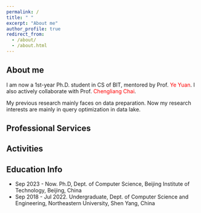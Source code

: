 ```yaml
---
permalink: /
title: " "
excerpt: "About me"
author_profile: true
redirect_from: 
  - /about/
  - /about.html
---
```


## About me

I am now a 1st-year Ph.D. student in CS of BIT, mentored by Prof. <span style="color:red;">Ye Yuan</span>. I also actively collaborate with Prof. <span style="color:red;">Chengliang Chai</span>. 

My previous research mainly faces on data preparation. Now my research interests are mainly in query optimization in data lake.


## Professional Services


## Activities


## Education Info 

* Sep 2023 - Now. Ph.D, Dept. of Computer Science, Beijing Institute of Technology, Beijing, China
* Sep 2018 - Jul 2022. Undergraduate, Dept. of Computer Science and Engineering, Northeastern University, Shen Yang, China